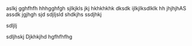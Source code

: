 
aslkj
gghfhfh
hhhgghfgh
sjlkjkls
jkj
hkhkhkhk
dksdk
ijlkjlksdlklk
hh
jhjhjhAS
assdk
jgjhgh
sjd
sdjljsld
shdkjhs
ssdjhkj

sdljlj

sdljhskj
Djkhkjhd
hgfhfhfhg
